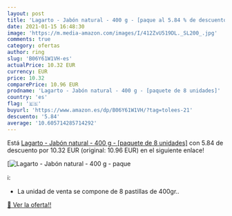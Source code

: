 ```yaml
---
layout: post
title: 'Lagarto - Jabón natural - 400 g - [paque al 5.84 % de descuento'
date: 2021-01-15 16:48:30
image: 'https://m.media-amazon.com/images/I/412ZvU519DL._SL200_.jpg'
comments: true
category: ofertas
author: ring
slug: 'B06Y61W1VH-es'
actualPrice: 10.32 EUR
currency: EUR
price: 10.32
comparePrice: 10.96 EUR
prodname: 'Lagarto - Jabón natural - 400 g - [paquete de 8 unidades]'
country: 'es'
flag: '🇪🇸'
buyurl: 'https://www.amazon.es/dp/B06Y61W1VH/?tag=tolees-21'
descuento: '5.84'
average: '10.605714285714292'
---
```


Está [Lagarto - Jabón natural - 400 g - [paquete de 8 unidades]](https://www.amazon.es/dp/B06Y61W1VH/?tag=tolees-21) con 5.84 de descuento por 10.32 EUR (original: 10.96 EUR) en el siguiente enlace!

[![Lagarto - Jabón natural - 400 g - [paque](https://m.media-amazon.com/images/I/412ZvU519DL._SL200_.jpg)](https://www.amazon.es/dp/B06Y61W1VH/?tag=tolees-21)

ℹ️:

- La unidad de venta se compone de 8 pastillas de 400gr..

[🛒 Ver la oferta!!](https://www.amazon.es/dp/B06Y61W1VH/?tag=tolees-21)
